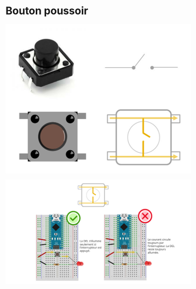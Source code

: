 # Bouton poussoir

![Bouton poussoir](./bouton_poussoir_pcb_bb.svg)

![Comment placer un bouton poussoir sur une platine d'expérimentation](./bouton_poussoir_pcb_disposition.svg)
